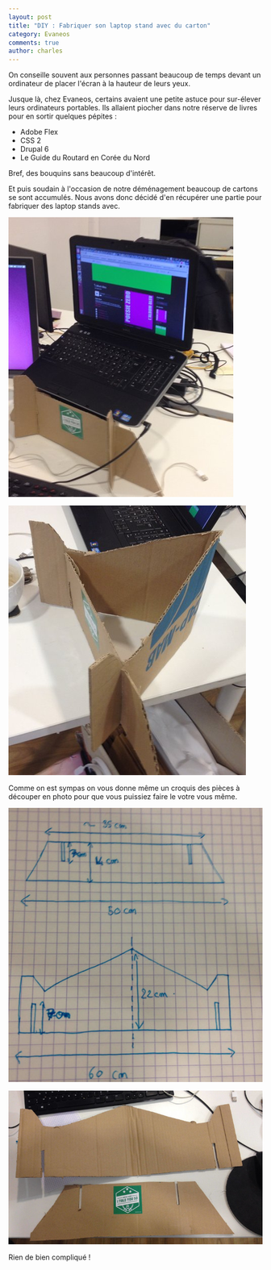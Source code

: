```yaml
---
layout: post
title: "DIY : Fabriquer son laptop stand avec du carton"
category: Evaneos
comments: true
author: charles
---
```


On conseille souvent aux personnes passant beaucoup de temps devant un ordinateur de placer l'écran à la hauteur de leurs yeux.

Jusque là, chez Evaneos, certains avaient une petite astuce pour sur-élever leurs ordinateurs portables. Ils allaient piocher dans notre réserve de livres pour en sortir quelques pépites :

- Adobe Flex
- CSS 2
- Drupal 6
- Le Guide du Routard en Corée du Nord

Bref, des bouquins sans beaucoup d'intérêt.

Et puis soudain à l'occasion de notre déménagement beaucoup de cartons se sont accumulés. Nous avons donc décidé d'en récupérer une partie pour fabriquer des laptop stands avec.

![Résultat final](../public/images/laptop/rsz_final.jpg)

![Résultat final](../public/images/laptop/rsz_empty.jpg)

Comme on est sympas on vous donne même un croquis des pièces à découper en photo pour que vous puissiez faire le votre vous même.

![Résultat final](../public/images/laptop/rsz_plan.jpg)

![Résultat final](../public/images/laptop/rsz_pieces.jpg)

Rien de bien compliqué !


